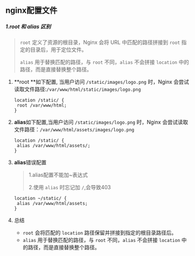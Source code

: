 ## nginx配置文件

##### 1.root 和 alias 区别

> `root` 定义了资源的根目录，Nginx 会将 URL 中匹配的路径拼接到 `root` 指定的目录后，用于定位文件。
>
> `alias` 用于替换匹配的路径，与 `root` 不同，`alias` 不会拼接 `location` 中的路径，而是直接替换整个路径。

1. **root **如下配置, 当用户访问 `/static/images/logo.png` 时，Nginx 会尝试读取文件路径:`/var/www/html/static/images/logo.png`

   ```nginx
   location /static/ {
   	root /var/www/html;
   }
   ```

2. **alias**如下配置,当用户访问 `/static/images/logo.png` 时，Nginx 会尝试读取文件路径：`/var/www/html/assets/images/logo.png`

   ```nginx
   location /static/ {
   	alias /var/www/html/assets/;
   }
   ```

3. **alias**错误配置

   > 1.alias配置不能加~表达式
   >
   > 2.使用 `alias` 时忘记加 `/`,会导致403

   ```nginx
   location ~/static/ {
   	alias /var/www/html/assets;
   }
   ```

4. 总结

   - `root` 会将匹配的 `location` 路径保留并拼接到指定的根目录路径后。
   - `alias` 用于替换匹配的路径，与 `root` 不同，`alias` 不会拼接 `location` 中的路径，而是直接替换整个路径。